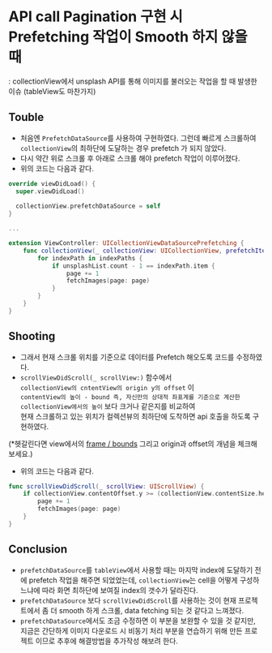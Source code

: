 # API call Pagination 구현 시 Prefetching 작업이 Smooth 하지 않을 때
: collectionView에서 unsplash API를 통해 이미지를 불러오는 작업을 할 때 발생한 이슈 (tableView도 마찬가지)

## Touble
- 처음엔 `PrefetchDataSource`를 사용하여 구현하였다. 그런데 빠르게 스크롤하여 `collectionView`의 최하단에 도달하는 경우 prefetch 가 되지 않았다.
- 다시 약간 위로 스크롤 후 아래로 스크롤 해야 prefetch 작업이 이루어졌다.
- 위의 코드는 다음과 같다.
```swift
override viewDidLoad() {
  super.viewDidLoad()
  
  collectionView.prefetchDataSource = self
}

...

extension ViewController: UICollectionViewDataSourcePrefetching {
    func collectionView(_ collectionView: UICollectionView, prefetchItemsAt indexPaths: [IndexPath]) {
        for indexPath in indexPaths {
            if unsplashList.count - 1 == indexPath.item {
                page += 1
                fetchImages(page: page)
            }
        }
    }
}
```

## Shooting
- 그래서 현재 스크롤 위치를 기준으로 데이터를 Prefetch 해오도록 코드를 수정하였다.
- `scrollViewDidScroll(_ scrollView:)` 함수에서   
`collectionView의 cntentView의 origin y의 offset` 이  
`contentView의 높이 - bound 즉, 자신만의 상대적 좌표계를 기준으로 계산한 collectionView에서의 높이` 보다 크거나 같은지를 비교하여  
현재 스크롤하고 있는 위치가 컬렉션뷰의 최하단에 도착하면 api 호출을 하도록 구현하였다.

(*헷갈린다면 view에서의 [frame / bounds](https://nareunhagae.tistory.com/3) 그리고 origin과 offset의 개념을 체크해보세요.)

- 위의 코드는 다음과 같다.
```swift
func scrollViewDidScroll(_ scrollView: UIScrollView) {
    if collectionView.contentOffset.y >= (collectionView.contentSize.height - collectionView.bounds.size.height) {
        page += 1
        fetchImages(page: page)
    }
}
```

## Conclusion
- `prefetchDataSource`를 `tableView`에서 사용할 때는 마지막 index에 도달하기 전에 prefetch 작업을 해주면 되었었는데, `collectionView`는 cell을 어떻게 구성하느냐에 따라 화면 최하단에 보여질 index의 갯수가 달라진다.
- `prefetchDataSource` 보다 `scrollViewDidScroll`를 사용하는 것이 현재 프로젝트에서 좀 더 smooth 하게 스크롤, data fetching 되는 것 같다고 느껴졌다.
- `prefetchDataSource`에서도 조금 수정하면 이 부분을 보완할 수 있을 것 같지만, 지금은 간단하게 이미지 다운로드 시 비동기 처리 부분을 연습하기 위해 만든 프로젝트 이므로 추후에 해결방법을 추가작성 해보려 한다.
